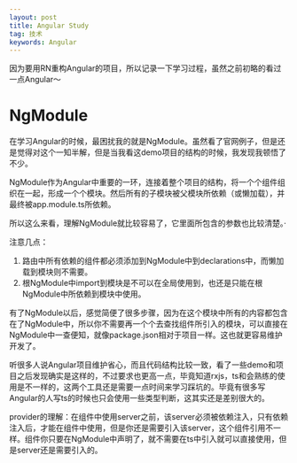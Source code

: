 ```yaml
---
layout: post
title: Angular Study
tag: 技术
keywords: Angular
---
```


因为要用RN重构Angular的项目，所以记录一下学习过程，虽然之前初略的看过一点Angular～


# NgModule

在学习Angular的时候，最困扰我的就是NgModule。虽然看了官网例子，但是还是觉得对这个一知半解，但是当我看这demo项目的结构的时候，我发现我顿悟了不少。

NgModule作为Angular中重要的一环，连接着整个项目的结构，将一个个组件组织在一起，形成一个个模块。然后所有的子模块被父模块所依赖（或懒加载），并最终被app.module.ts所依赖。

所以这么来看，理解NgModule就比较容易了，它里面所包含的参数也比较清楚。·

注意几点：
1. 路由中所有依赖的组件都必须添加到NgModule中到declarations中，而懒加载到模块则不需要。
2. 根NgModule中import到模块是不可以在全局使用到，也还是只能在根NgModule中所依赖到模块中使用。

有了NgModule以后，感觉简便了很多步骤，因为在这个模块中所有的内容都包含在了NgModule中，所以你不需要再一个个去查找组件所引入的模块，可以直接在NgModule中一查便知，就像package.json相对于项目一样。这也就更容易维护开发了。

听很多人说Angular项目维护省心，而且代码结构比较一致，看了一些demo和项目之后发现确实是这样的，不过要求也更高一点，毕竟知道rxjs，ts和会熟练的使用是不一样的，这两个工具还是需要一点时间来学习踩坑的。毕竟有很多写Angular的人写ts的时候也只会使用一些类型判断，这其实还是差别很大的。

provider的理解：在组件中使用server之前，该server必须被依赖注入，只有依赖注入后，才能在组件中使用，但是你还是需要引入该server，这个组件引用不一样。组件你只要在NgModule中声明了，就不需要在ts中引入就可以直接使用，但是server还是需要引入的。

